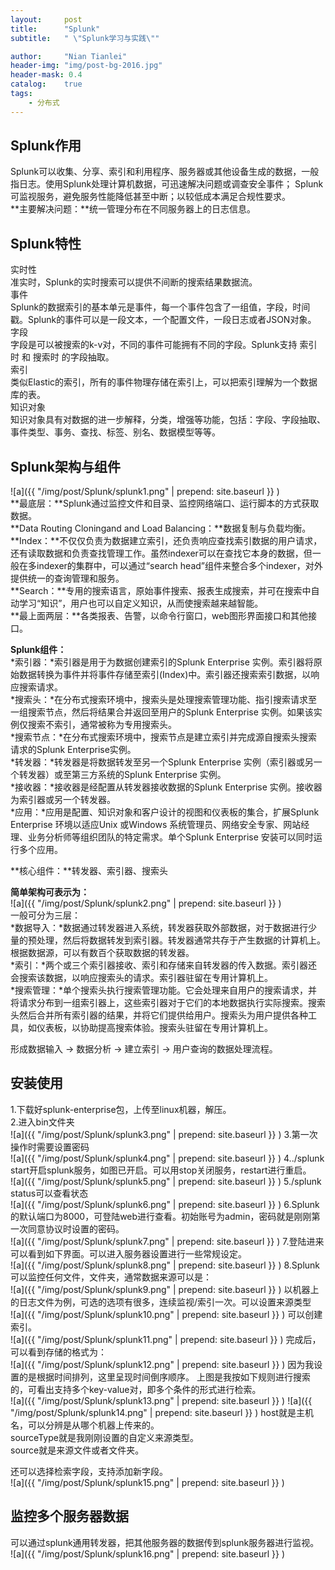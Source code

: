 ```yaml
---
layout:     post
title:      "Splunk"
subtitle:   " \"Splunk学习与实践\""

author:     "Nian Tianlei"
header-img: "img/post-bg-2016.jpg"
header-mask: 0.4
catalog:    true
tags:
    - 分布式
---
```


## Splunk作用
Splunk可以收集、分享、索引和利用程序、服务器或其他设备生成的数据，一般指日志。使用Splunk处理计算机数据，可迅速解决问题或调查安全事件；
Splunk可监视服务，避免服务性能降低甚至中断；以较低成本满足合规性要求。  
**主要解决问题：**统一管理分布在不同服务器上的日志信息。  

## Splunk特性
实时性  
准实时，Splunk的实时搜索可以提供不间断的搜索结果数据流。  
事件  
Splunk的数据索引的基本单元是事件，每一个事件包含了一组值，字段，时间戳。Splunk的事件可以是一段文本，一个配置文件，一段日志或者JSON对象。  
字段   
字段是可以被搜索的k-v对，不同的事件可能拥有不同的字段。Splunk支持 索引时 和 搜索时 的字段抽取。  
索引  
类似Elastic的索引，所有的事件物理存储在索引上，可以把索引理解为一个数据库的表。  
知识对象  
知识对象具有对数据的进一步解释，分类，增强等功能，包括：字段、字段抽取、事件类型、事务、查找、标签、别名、数据模型等等。  

## Splunk架构与组件
![a]({{ "/img/post/Splunk/splunk1.png" | prepend: site.baseurl }} )   
**最底层：**Splunk通过监控文件和目录、监控网络端口、运行脚本的方式获取数据。  
**Data Routing Cloningand and Load Balancing：**数据复制与负载均衡。  
**Index：**不仅仅负责为数据建立索引，还负责响应查找索引数据的用户请求，还有读取数据和负责查找管理工作。虽然indexer可以在查找它本身的数据，但一般在多indexer的集群中，可以通过“search head”组件来整合多个indexer，对外提供统一的查询管理和服务。  
**Search：**专用的搜索语言，原始事件搜索、报表生成搜索，并可在搜索中自动学习“知识”，用户也可以自定义知识，从而使搜索越来越智能。  
**最上面两层：**各类报表、告警，以命令行窗口，web图形界面接口和其他接口。  

**Splunk组件：**  
*索引器：*索引器是用于为数据创建索引的Splunk Enterprise 实例。索引器将原始数据转换为事件并将事件存储至索引(Index)中。索引器还搜索索引数据，以响应搜索请求。  
*搜索头：*在分布式搜索环境中，搜索头是处理搜索管理功能、指引搜索请求至一组搜索节点，然后将结果合并返回至用户的Splunk Enterprise 实例。如果该实例仅搜索不索引，通常被称为专用搜索头。  
*搜索节点：*在分布式搜索环境中，搜索节点是建立索引并完成源自搜索头搜索请求的Splunk Enterprise实例。  
*转发器：*转发器是将数据转发至另一个Splunk Enterprise 实例（索引器或另一个转发器）或至第三方系统的Splunk Enterprise 实例。  
*接收器：*接收器是经配置从转发器接收数据的Splunk Enterprise 实例。接收器为索引器或另一个转发器。  
*应用：*应用是配置、知识对象和客户设计的视图和仪表板的集合，扩展Splunk Enterprise 环境以适应Unix 或Windows 系统管理员、网络安全专家、网站经理、业务分析师等组织团队的特定需求。单个Splunk Enterprise 安装可以同时运行多个应用。  
 
**核心组件：**转发器、索引器、搜索头  

**简单架构可表示为：**  
![a]({{ "/img/post/Splunk/splunk2.png" | prepend: site.baseurl }} )   
一般可分为三层：  
*数据导入：*数据通过转发器进⼊系统，转发器获取外部数据，对于数据进⾏少量的预处理，然后将数据转发到索引器。转发器通常共存于产生数据的计算机上。根据数据源，可以有数百个获取数据的转发器。  
*索引：*两个或三个索引器接收、索引和存储来⾃转发器的传⼊数据。索引器还会搜索该数据，以响应搜索头的请求。索引器驻留在专用计算机上。  
*搜索管理：*单个搜索头执行搜索管理功能。它会处理来自用户的搜索请求，并将请求分布到一组索引器上，这些索引器对于它们的本地数据执行实际搜索。搜索头然后合并所有索引器的结果，并将它们提供给⽤户。搜索头为⽤户提供各种工具，如仪表板，以协助提高搜索体验。搜索头驻留在专用计算机上。  
 
形成数据输入 -> 数据分析 -> 建立索引 -> 用户查询的数据处理流程。  

## 安装使用
1.下载好splunk-enterprise包，上传至linux机器，解压。  
2.进入bin文件夹  
![a]({{ "/img/post/Splunk/splunk3.png" | prepend: site.baseurl }} ) 
3.第一次操作时需要设置密码  
![a]({{ "/img/post/Splunk/splunk4.png" | prepend: site.baseurl }} ) 
4../splunk start开启splunk服务，如图已开启。可以用stop关闭服务，restart进行重启。  
![a]({{ "/img/post/Splunk/splunk5.png" | prepend: site.baseurl }} ) 
5./splunk status可以查看状态  
![a]({{ "/img/post/Splunk/splunk6.png" | prepend: site.baseurl }} ) 
6.Splunk的默认端口为8000，可登陆web进行查看。初始账号为admin，密码就是刚刚第一次同意协议时设置的密码。  
![a]({{ "/img/post/Splunk/splunk7.png" | prepend: site.baseurl }} ) 
7.登陆进来可以看到如下界面。可以进入服务器设置进行一些常规设定。  
![a]({{ "/img/post/Splunk/splunk8.png" | prepend: site.baseurl }} ) 
8.Splunk可以监控任何文件，文件夹，通常数据来源可以是：  
![a]({{ "/img/post/Splunk/splunk9.png" | prepend: site.baseurl }} ) 
以机器上的日志文件为例，可选的选项有很多，连续监视/索引一次。可以设置来源类型  
![a]({{ "/img/post/Splunk/splunk10.png" | prepend: site.baseurl }} ) 
可以创建索引。  
![a]({{ "/img/post/Splunk/splunk11.png" | prepend: site.baseurl }} ) 
完成后，可以看到存储的格式为：  
![a]({{ "/img/post/Splunk/splunk12.png" | prepend: site.baseurl }} ) 
因为我设置的是根据时间排列，这里呈现时间倒序顺序。      上图是我按如下规则进行搜索的，可看出支持多个key-value对，即多个条件的形式进行检索。  
![a]({{ "/img/post/Splunk/splunk13.png" | prepend: site.baseurl }} ) 
![a]({{ "/img/post/Splunk/splunk14.png" | prepend: site.baseurl }} ) 
host就是主机名，可以分辨是从哪个机器上传来的。   
sourceType就是我刚刚设置的自定义来源类型。     
source就是来源文件或者文件夹。  

还可以选择检索字段，支持添加新字段。  
![a]({{ "/img/post/Splunk/splunk15.png" | prepend: site.baseurl }} )   

## 监控多个服务器数据
可以通过splunk通用转发器，把其他服务器的数据传到splunk服务器进行监视。  
![a]({{ "/img/post/Splunk/splunk16.png" | prepend: site.baseurl }} )   

